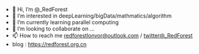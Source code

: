 
- 👋 Hi, I’m @_RedForest
- 👀 I’m interested in deepLearning/bigData/mathmatics/algorithm
- 🌱 I’m currently learning parallel computing 
- 💞️ I’m looking to collaborate on ...
- 📫 How to reach me redforestlonvor@outlook.com / [twitter@_RedForest](https://twitter.com/RedFore29391033)
- blog : https://redforest.org.cn

<!---
RedForestLonvor/RedForestLonvor is a ✨ special ✨ repository because its `README.md` (this file) appears on your GitHub profile.
You can click the Preview link to take a look at your changes.
--->
